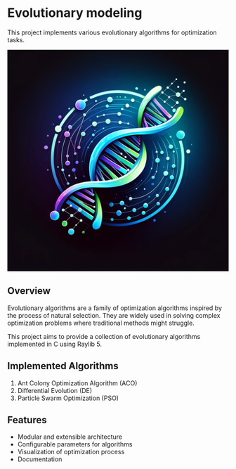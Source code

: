 # Evolutionary modeling

This project implements various evolutionary algorithms for optimization tasks.

![Logo](/assets/logo.webp)

## Overview

Evolutionary algorithms are a family of optimization algorithms inspired by the process of natural selection. They are widely used in solving complex optimization problems where traditional methods might struggle.

This project aims to provide a collection of evolutionary algorithms implemented in C using Raylib 5.

## Implemented Algorithms

1. Ant Colony Optimization Algorithm (ACO)
2. Differential Evolution (DE)
3. Particle Swarm Optimization (PSO)

## Features

- Modular and extensible architecture
- Configurable parameters for algorithms
- Visualization of optimization process
- Documentation
